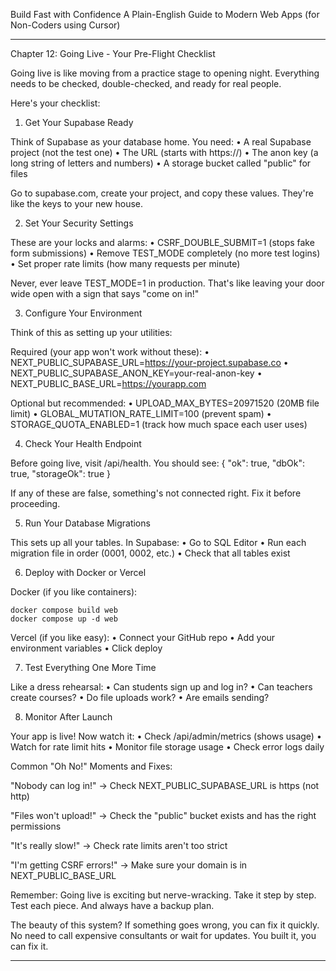 Build Fast with Confidence
A Plain-English Guide to Modern Web Apps (for Non-Coders using Cursor)
________________________________________
Chapter 12: Going Live - Your Pre-Flight Checklist

Going live is like moving from a practice stage to opening night. Everything needs to be checked, double-checked, and ready for real people.

Here's your checklist:

1. Get Your Supabase Ready

Think of Supabase as your database home. You need:
• A real Supabase project (not the test one)
• The URL (starts with https://)
• The anon key (a long string of letters and numbers)
• A storage bucket called "public" for files

Go to supabase.com, create your project, and copy these values. They're like the keys to your new house.

2. Set Your Security Settings

These are your locks and alarms:
• CSRF_DOUBLE_SUBMIT=1 (stops fake form submissions)
• Remove TEST_MODE completely (no more test logins)
• Set proper rate limits (how many requests per minute)

Never, ever leave TEST_MODE=1 in production. That's like leaving your door wide open with a sign that says "come on in!"

3. Configure Your Environment

Think of this as setting up your utilities:

Required (your app won't work without these):
• NEXT_PUBLIC_SUPABASE_URL=https://your-project.supabase.co
• NEXT_PUBLIC_SUPABASE_ANON_KEY=your-real-anon-key
• NEXT_PUBLIC_BASE_URL=https://yourapp.com

Optional but recommended:
• UPLOAD_MAX_BYTES=20971520 (20MB file limit)
• GLOBAL_MUTATION_RATE_LIMIT=100 (prevent spam)
• STORAGE_QUOTA_ENABLED=1 (track how much space each user uses)

4. Check Your Health Endpoint

Before going live, visit /api/health. You should see:
{
  "ok": true,
  "dbOk": true,
  "storageOk": true
}

If any of these are false, something's not connected right. Fix it before proceeding.

5. Run Your Database Migrations

This sets up all your tables. In Supabase:
• Go to SQL Editor
• Run each migration file in order (0001, 0002, etc.)
• Check that all tables exist

6. Deploy with Docker or Vercel

Docker (if you like containers):
```
docker compose build web
docker compose up -d web
```

Vercel (if you like easy):
• Connect your GitHub repo
• Add your environment variables
• Click deploy

7. Test Everything One More Time

Like a dress rehearsal:
• Can students sign up and log in?
• Can teachers create courses?
• Do file uploads work?
• Are emails sending?

8. Monitor After Launch

Your app is live! Now watch it:
• Check /api/admin/metrics (shows usage)
• Watch for rate limit hits
• Monitor file storage usage
• Check error logs daily

Common "Oh No!" Moments and Fixes:

"Nobody can log in!"
→ Check NEXT_PUBLIC_SUPABASE_URL is https (not http)

"Files won't upload!"
→ Check the "public" bucket exists and has the right permissions

"It's really slow!"
→ Check rate limits aren't too strict

"I'm getting CSRF errors!"
→ Make sure your domain is in NEXT_PUBLIC_BASE_URL

Remember: Going live is exciting but nerve-wracking. Take it step by step. Test each piece. And always have a backup plan.

The beauty of this system? If something goes wrong, you can fix it quickly. No need to call expensive consultants or wait for updates. You built it, you can fix it.
________________________________________
